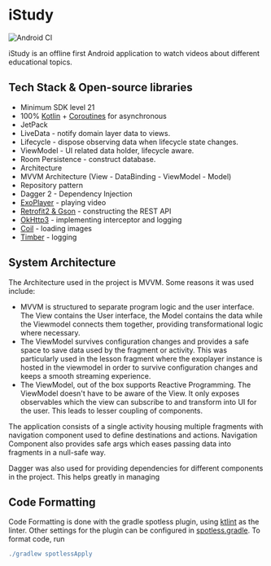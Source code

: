 # iStudy
![Android CI](https://github.com/efguydan/iStudy/workflows/Android%20CI/badge.svg)

iStudy is an offline first Android application to watch videos about different educational topics.

## Tech Stack & Open-source libraries
- Minimum SDK level 21
- 100% [Kotlin](https://kotlinlang.org/) + [Coroutines](https://github.com/Kotlin/kotlinx.coroutines) for asynchronous
- JetPack
 - LiveData - notify domain layer data to views.
 - Lifecycle - dispose observing data when lifecycle state changes.
 - ViewModel - UI related data holder, lifecycle aware.
 - Room Persistence - construct database.
- Architecture
 - MVVM Architecture (View - DataBinding - ViewModel - Model)
 - Repository pattern
 - Dagger 2 - Dependency Injection
- [ExoPlayer](https://github.com/google/ExoPlayer) - playing video
- [Retrofit2 & Gson](https://github.com/square/retrofit) - constructing the REST API
- [OkHttp3](https://github.com/square/okhttp) - implementing interceptor and logging
- [Coil](https://github.com/coil-kt/coil) - loading images
- [Timber](https://github.com/JakeWharton/timber) - logging

## System Architecture

The Architecture used in the project is MVVM. Some reasons it was used include:

- MVVM is structured to separate program logic and the user interface. The View contains the User interface, the Model contains the data while the Viewmodel connects them together, providing transformational logic where necessary.
- The ViewModel survives configuration changes and provides a safe space to save data used by the fragment or activity. This was particularly used in the lesson fragment where the exoplayer instance is hosted in the viewmodel in order to survive configuration changes and keeps a smooth streaming experience.
- The ViewModel, out of the box supports Reactive Programming. The ViewModel doesn't have to be aware of the View. It only exposes observables which the view can subscribe to and transform into UI for the user. This leads to lesser coupling of components.

The application consists of a single activity housing multiple fragments with navigation component used to define destinations and actions. Navigation Component also provides safe args which eases passing data into fragments in a null-safe way. 

Dagger was also used for providing dependencies for different components in the project. This helps greatly in managing 


## Code Formatting

Code Formatting is done with the gradle spotless plugin, using [ktlint](https://github.com/pinterest/ktlint) as the linter. Other settings for the plugin can be configured in [spotless.gradle](spotless.gradle). To format code, run

```gradle
./gradlew spotlessApply
```

